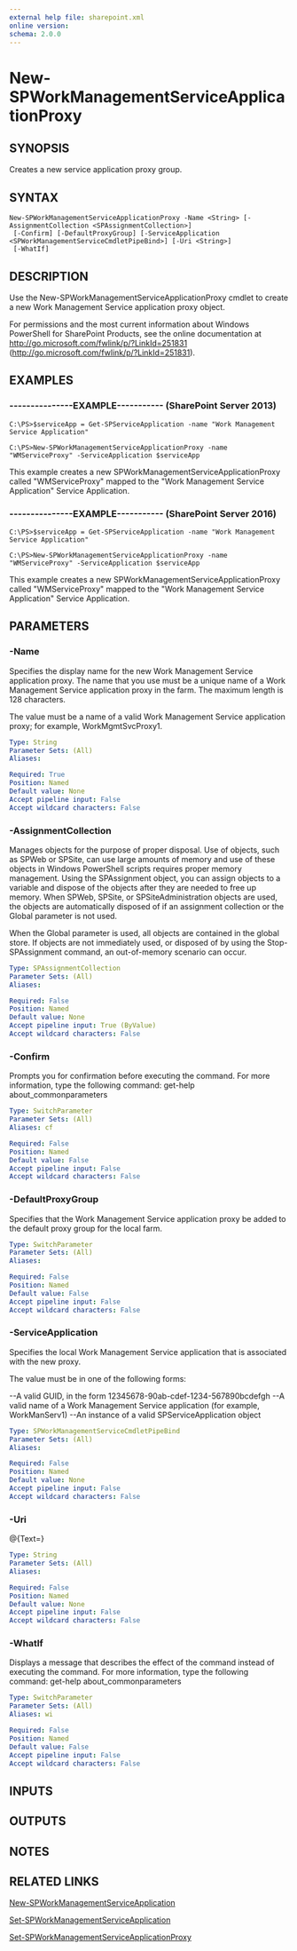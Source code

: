 ```yaml
---
external help file: sharepoint.xml
online version: 
schema: 2.0.0
---
```


# New-SPWorkManagementServiceApplicationProxy

## SYNOPSIS
Creates a new service application proxy group.

## SYNTAX

```
New-SPWorkManagementServiceApplicationProxy -Name <String> [-AssignmentCollection <SPAssignmentCollection>]
 [-Confirm] [-DefaultProxyGroup] [-ServiceApplication <SPWorkManagementServiceCmdletPipeBind>] [-Uri <String>]
 [-WhatIf]
```

## DESCRIPTION
Use the New-SPWorkManagementServiceApplicationProxy cmdlet to create a new Work Management Service application proxy object.

For permissions and the most current information about Windows PowerShell for SharePoint Products, see the online documentation at http://go.microsoft.com/fwlink/p/?LinkId=251831 (http://go.microsoft.com/fwlink/p/?LinkId=251831).

## EXAMPLES

### ---------------EXAMPLE----------- (SharePoint Server 2013)
```
C:\PS>$serviceApp = Get-SPServiceApplication -name "Work Management Service Application"

C:\PS>New-SPWorkManagementServiceApplicationProxy -name "WMServiceProxy" -ServiceApplication $serviceApp
```

This example creates a new SPWorkManagementServiceApplicationProxy called "WMServiceProxy" mapped to the "Work Management Service Application" Service Application.

### ---------------EXAMPLE----------- (SharePoint Server 2016)
```
C:\PS>$serviceApp = Get-SPServiceApplication -name "Work Management Service Application"

C:\PS>New-SPWorkManagementServiceApplicationProxy -name "WMServiceProxy" -ServiceApplication $serviceApp
```

This example creates a new SPWorkManagementServiceApplicationProxy called "WMServiceProxy" mapped to the "Work Management Service Application" Service Application.

## PARAMETERS

### -Name
Specifies the display name for the new Work Management Service application proxy.
The name that you use must be a unique name of a Work Management Service application proxy in the farm.
The maximum length is 128 characters.

The value must be a name of a valid Work Management Service application proxy; for example, WorkMgmtSvcProxy1.

```yaml
Type: String
Parameter Sets: (All)
Aliases: 

Required: True
Position: Named
Default value: None
Accept pipeline input: False
Accept wildcard characters: False
```

### -AssignmentCollection
Manages objects for the purpose of proper disposal.
Use of objects, such as SPWeb or SPSite, can use large amounts of memory and use of these objects in Windows PowerShell scripts requires proper memory management.
Using the SPAssignment object, you can assign objects to a variable and dispose of the objects after they are needed to free up memory.
When SPWeb, SPSite, or SPSiteAdministration objects are used, the objects are automatically disposed of if an assignment collection or the Global parameter is not used.

When the Global parameter is used, all objects are contained in the global store.
If objects are not immediately used, or disposed of by using the Stop-SPAssignment command, an out-of-memory scenario can occur.

```yaml
Type: SPAssignmentCollection
Parameter Sets: (All)
Aliases: 

Required: False
Position: Named
Default value: None
Accept pipeline input: True (ByValue)
Accept wildcard characters: False
```

### -Confirm
Prompts you for confirmation before executing the command.
For more information, type the following command: get-help about_commonparameters

```yaml
Type: SwitchParameter
Parameter Sets: (All)
Aliases: cf

Required: False
Position: Named
Default value: False
Accept pipeline input: False
Accept wildcard characters: False
```

### -DefaultProxyGroup
Specifies that the Work Management Service application proxy be added to the default proxy group for the local farm.

```yaml
Type: SwitchParameter
Parameter Sets: (All)
Aliases: 

Required: False
Position: Named
Default value: False
Accept pipeline input: False
Accept wildcard characters: False
```

### -ServiceApplication
Specifies the local Work Management Service application that is associated with the new proxy.

The value must be in one of the following forms:

--A valid GUID, in the form 12345678-90ab-cdef-1234-567890bcdefgh
--A valid name of a Work Management Service application (for example, WorkManServ1)
--An instance of a valid SPServiceApplication object

```yaml
Type: SPWorkManagementServiceCmdletPipeBind
Parameter Sets: (All)
Aliases: 

Required: False
Position: Named
Default value: None
Accept pipeline input: False
Accept wildcard characters: False
```

### -Uri
@{Text=}

```yaml
Type: String
Parameter Sets: (All)
Aliases: 

Required: False
Position: Named
Default value: None
Accept pipeline input: False
Accept wildcard characters: False
```

### -WhatIf
Displays a message that describes the effect of the command instead of executing the command.
For more information, type the following command: get-help about_commonparameters

```yaml
Type: SwitchParameter
Parameter Sets: (All)
Aliases: wi

Required: False
Position: Named
Default value: False
Accept pipeline input: False
Accept wildcard characters: False
```

## INPUTS

## OUTPUTS

## NOTES

## RELATED LINKS

[New-SPWorkManagementServiceApplication]()

[Set-SPWorkManagementServiceApplication]()

[Set-SPWorkManagementServiceApplicationProxy]()

